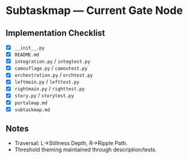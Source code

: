 # Subtaskmap — Current Gate Node

## Implementation Checklist
- [x] `__init__.py`
- [x] `README.md`
- [x] `integration.py` / `integtest.py`
- [x] `camouflage.py` / `camoutest.py`
- [x] `orchestration.py` / `orchtest.py`
- [x] `leftmain.py` / `lefttest.py`
- [x] `rightmain.py` / `righttest.py`
- [x] `story.py` / `storytest.py`
- [x] `portalmap.md`
- [x] `subtaskmap.md`

## Notes
- Traversal: L→Stillness Depth, R→Ripple Path.
- Threshold theming maintained through description/tests.
